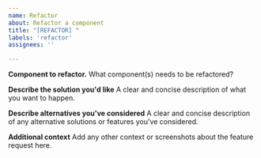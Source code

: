 ```yaml
---
name: Refactor
about: Refactor a component
title: "[REFACTOR] "
labels: 'refactor'
assignees: ''

---
```


**Component to refactor.**
What component(s) needs to be refactored?

**Describe the solution you'd like**
A clear and concise description of what you want to happen.

**Describe alternatives you've considered**
A clear and concise description of any alternative solutions or features you've considered.

**Additional context**
Add any other context or screenshots about the feature request here.
